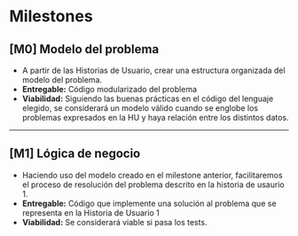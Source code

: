 # Milestones

## [M0] Modelo del problema

- A partir de las Historias de Usuario, crear una estructura organizada del modelo del problema.
- **Entregable:** Código modularizado del problema
- **Viabilidad:** Siguiendo las buenas prácticas en el código del lenguaje elegido, se considerará un modelo válido cuando se englobe los problemas expresados en la HU y haya relación entre los distintos datos.

---

## [M1] Lógica de negocio

- Haciendo uso del modelo creado en el milestone anterior, facilitaremos el proceso de resolución del problema descrito en la historia de usaurio 1.
- **Entregable:** Código que implemente una solución al problema que se representa en la Historia de Usuario 1
- **Viabilidad:**  Se considerará viable si pasa los tests.
